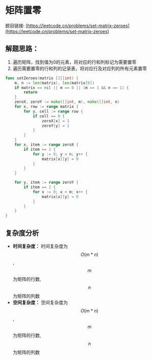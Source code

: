 # 矩阵置零

题目链接: [https://leetcode.cn/problems/set-matrix-zeroes](https://leetcode.cn/problems/set-matrix-zeroes)

## 解题思路：

1. 遍历矩阵，找到值为0的元素，将对应的行和列标记为需要置零
2. 遍历需要置零的行和列的记录表，将对应行及对应列的所有元素置零

```go
func setZeroes(matrix [][]int) {
	m, n := len(matrix), len(matrix[0])
	if matrix == nil || m == 0 || (m == 1 && n == 1) {
		return
	}
	zeroX, zeroY := make([]int, m), make([]int, n)
	for x, row := range matrix {
		for y, cell := range row {
			if cell == 0 {
				zeroX[x] = 1
				zeroY[y] = 1
			}
		}
	}
	for x, item := range zeroX {
		if item == 1 {
			for y := 0; y < n; y++ {
				matrix[x][y] = 0
			}
		}
	}

	for y, item := range zeroY {
		if item == 1 {
			for x := 0; x < m; x++ {
				matrix[x][y] = 0
			}
		}
	}
}
```

## 复杂度分析

- **时间复杂度：** 时间复杂度为$$O(m*n)$$,$$m$$为矩阵的行数,$$n$$为矩阵的列数
- **空间复杂度：** 空间复杂度为$$O(m*n)$$,$$m$$为矩阵的行数,$$n$$为矩阵的列数
